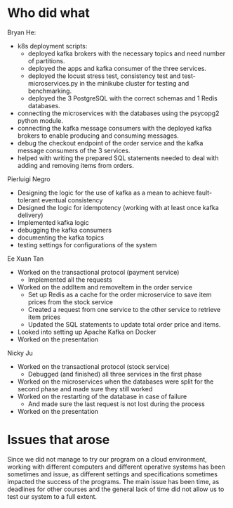 # Who did what 

Bryan He:
- k8s deployment scripts:
    - deployed kafka brokers with the necessary topics and need number of partitions.
    - deployed the apps and kafka consumer of the three services.
    - deployed the locust stress test, consistency test and test-microservices.py in the minikube cluster for testing and benchmarking.
    - deployed the 3 PostgreSQL with the correct schemas and 1 Redis databases. 
- connecting the microservices with the databases using the psycopg2 python module.
- connecting the kafka message consumers with the deployed kafka brokers to enable producing and consuming messages.
- debug the checkout endpoint of the order service and the kafka message consumers of the 3 services.
- helped with writing the prepared SQL statements needed to deal with adding and removing items from orders.

Pierluigi Negro
- Designing the logic for the use of kafka as a mean to achieve fault-tolerant eventual consistency
- Designed the logic for idempotency (working with at least once kafka delivery)
- Implemented kafka logic
- debugging the kafka consumers
- documenting the kafka topics
- testing settings for configurations of the system

Ee Xuan Tan
- Worked on the transactional protocol (payment service)
    - Implemented all the requests
- Worked on the addItem and removeItem in the order service 
    - Set up Redis as a cache for the order microservice to save item prices from the stock service
    - Created a request from one service to the other service to retrieve item prices
    - Updated the SQL statements to update total order price and items.
- Looked into setting up Apache Kafka on Docker
- Worked on the presentation

Nicky Ju
- Worked on the transactional protocol (stock service)
    - Debugged (and finished) all three services in the first phase
- Worked on the microservices when the databases were split for the second phase and made sure they still worked
- Worked on the restarting of the database in case of failure
    - And made sure the last request is not lost during the process
- Worked on the presentation

# Issues that arose

Since we did not manage to try our program on a cloud environment, working with different computers and different operative systems has been sometimes and issue, as different settings and specifications sometimes impacted the success of the programs. The main issue has been time, as deadlines for other courses and the general lack of time did not allow us to test our system to a full extent.